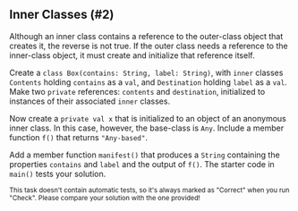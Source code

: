## Inner Classes (#2)

Although an inner class contains a reference to the outer-class object that
creates it, the reverse is not true. If the outer class needs a reference to the
inner-class object, it must create and initialize that reference itself.

Create a `class Box(contains: String, label: String)`, with `inner` classes
`Contents` holding `contains` as a `val`, and `Destination` holding `label` as a
`val`. Make two `private` references: `contents` and `destination`, initialized
to instances of their associated `inner` classes.

Now create a `private val x` that is initialized to an object of an anonymous
inner class. In this case, however, the base-class is `Any`. Include a member
function `f()` that returns `"Any-based"`.

Add a member function `manifest()` that produces a `String` containing the
properties `contains` and `label` and the output of `f()`. The starter code in
`main()` tests your solution.

<sub> This task doesn't contain automatic tests,
so it's always marked as "Correct" when you run "Check".
Please compare your solution with the one provided! </sub>

